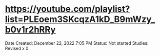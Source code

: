 # https://youtube.com/playlist?list=PLEoem3SKcqzA1kD_B9mWzy_b0v1r2hRRy

Date Created: December 22, 2022 7:05 PM
Status: Not started
Studies: Revised x 0